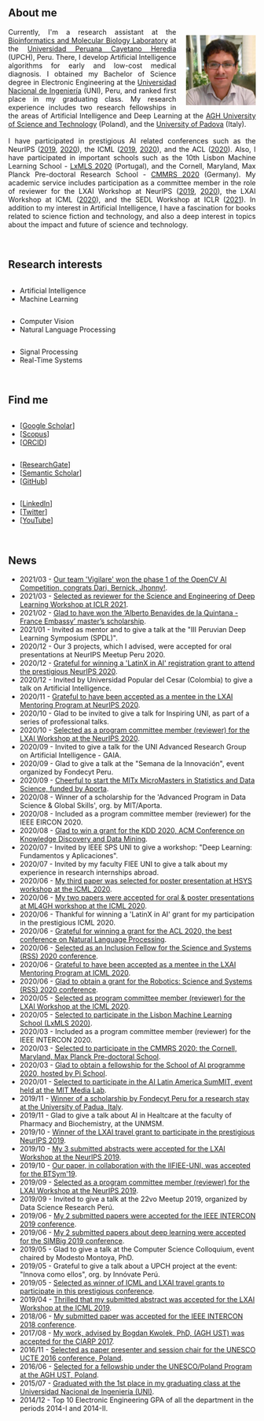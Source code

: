 <h2>About me</h2>
<p>
<img style="float: right; margin: 15px 0px 10px 20px;" src="/dennishnf-photo1.jpg" alt="90" width="142" height="142" /> 
<p align="justify" style="text-indent:0"> 
<!-- <img style="float: left; margin: 15px 20px 10px 0px;" src="/dennishnf-photo.jpg" alt="90" width="142" height="142" /> 
<p align="justify" style="text-indent:0"> -->
Currently, I'm a research assistant at the <a target="_blank" href="https://facien.cayetano.edu.pe/investigacion-lid/lista-de-laboratorios-de-investigacion-y-desarrollo/73-bioinformatica">Bioinformatics and Molecular Biology Laboratory</a> at the <a target="_blank" href="https://en.wikipedia.org/wiki/Cayetano_Heredia_University">Universidad Peruana Cayetano Heredia</a> (UPCH), Peru. There, I develop Artificial Intelligence algorithms for early and low-cost medical diagnosis. I obtained my Bachelor of Science degree in Electronic Engineering at the <a target="_blank" href="https://en.wikipedia.org/wiki/National_University_of_Engineering">Universidad Nacional de Ingeniería</a> (UNI), Peru, and ranked first place in my graduating class. My research experience includes two research fellowships in the areas of Artificial Intelligence and Deep Learning at the <a target="_blank" href="https://en.wikipedia.org/wiki/AGH_University_of_Science_and_Technology">AGH University of Science and Technology</a> (Poland), and the <a target="_blank" href="https://en.wikipedia.org/wiki/University_of_Padua">University of Padova</a> (Italy).
<br/>
<br/>
I have participated in prestigious AI related conferences such as the NeurIPS (<a target="_blank" href="https://nips.cc/Conferences/2019">2019</a>, <a target="_blank" href="https://neurips.cc/Conferences/2020"> 2020</a>), the ICML (<a target="_blank" href="https://icml.cc/Conferences/2019">2019</a>, <a target="_blank" href="https://icml.cc/Conferences/2020"> 2020</a>), and the ACL (<a target="_blank" href="https://acl2020.org/">2020</a>). Also, I have participated in important schools such as the 10th Lisbon Machine Learning School - <a target="_blank" href="http://lxmls.it.pt/2020/">LxMLS 2020</a> (Portugal), and the Cornell, Maryland, Max Planck Pre-doctoral Research School - <a target="_blank" href="https://cmmrs.mpi-sws.org/">CMMRS 2020</a> (Germany). My academic service includes participation as a committee member in the role of reviewer for the LXAI Workshop at NeurIPS (<a target="_blank" href="https://www.latinxinai.org/neurips-2019">2019</a>, <a target="_blank" href="https://www.latinxinai.org/neurips-2020">2020</a>), the LXAI Workshop at ICML (<a target="_blank" href="https://www.latinxinai.org/icml-2020">2020</a>), and the SEDL Workshop at ICLR (<a target="_blank" href="https://sites.google.com/view/sedl-workshop">2021</a>). In addition to my interest in Artificial Intelligence, I have a fascination for books related to science fiction and technology, and also a deep interest in topics about the impact and future of science and technology.
</p>
</p>
<br/>
<h2>Research interests</h2>
<div class="row">
    <div class="column left">
        <p>
        <ul>
        <li>Artificial Intelligence</li>
        <li>Machine Learning</li>
        </ul>
        </p>
    </div>
    <div class="column middle">
    	<p>
        <ul>
        <li>Computer Vision</li>
        <li>Natural Language Processing</li>
        </ul>
        </p>
    </div>
    <div class="column right">
    	<p>
        <ul>
        <li>Signal Processing</li>
        <li>Real-Time Systems</li>
        </ul>
        </p>
    </div>
</div>
<br/>
<h2>Find me</h2>
<div class="row">
    <div class="column left">
        <p>
        <ul>
        <li>[<a target="_blank" href="https://scholar.google.com/citations?user=QQTBnmMAAAAJ&hl=en">Google Scholar</a>]</li>
        <li>[<a target="_blank" href="https://www.scopus.com/authid/detail.uri?authorId=57200698818">Scopus</a>]</li>
        <li>[<a target="_blank" href="https://orcid.org/0000-0001-5574-6967">ORCID</a>]</li>
        </ul>
        </p>
    </div>
    <div class="column middle">
    	<p>
        <ul>
        <li>[<a target="_blank" href="https://www.researchgate.net/profile/Dennis_Nunez_Fernandez">ResearchGate</a>]</li>
        <li>[<a target="_blank" href="https://www.semanticscholar.org/author/Dennis-N%C3%BA%C3%B1ez-Fern%C3%A1ndez/35318979">Semantic Scholar</a>]</li>
        <li>[<a target="_blank" href="https://www.github.com/dennishnf">GitHub</a>]</li>
        </ul>
        </p>
    </div>
    <div class="column right">
    	<p>
        <ul>
        <li>[<a target="_blank" href="https://www.linkedin.com/in/dennishnf">LinkedIn</a>]</li>
        <li>[<a target="_blank" href="https://twitter.com/dennishnf">Twitter</a>]</li>
        <li>[<a target="_blank" href="https://www.youtube.com/channel/UC-js4NaIhqI7NtVWT2JGHrQ">YouTube</a>]</li>
        </ul>
        </p>
    </div>
</div>
<br/>
<h2>News</h2>
<p>
<ul>
<li>2021/03 - <a href="https://opencv.org/opencv-ai-competition-2021/" target="_blank">Our team 'Vigilare' won the phase 1 of the OpenCV AI Competition, congrats Dari, Bernick, Jhonny!</a>.</li>
<li>2021/03 - <a href="https://sites.google.com/view/sedl-workshop" target="_blank">Selected as reviewer for the Science and Engineering of Deep Learning Workshop at ICLR 2021</a>.</li>
<li>2021/02 - <a href="http://www.patronatouni.org.pe/es/resultados-de-beca/item/110-resultado-de-convocatoria-de-beca-alberto-benavides-de-la-quintana-embajada-de-francia-prouni-2021.html" target="_blank">Glad to have won the ‘Alberto Benavides de la Quintana - France Embassy’ master’s scholarship</a>.</li>
<li>2021/01 - Invited as mentor and to give a talk at the "III Peruvian Deep Learning Symposium (SPDL)".</li>
<li>2020/12 - Our 3 projects, which I advised, were accepted for oral presentations at NeurIPS Meetup Peru 2020.</li>
<li>2020/12 - <a href="https://nips.cc/Conferences/2020" target="_blank">Grateful for winning a 'LatinX in AI' registration grant to attend the prestigious NeurIPS 2020</a>.</li>
<li>2020/12 - Invited by Universidad Popular del Cesar (Colombia) to give a talk on Artificial Intelligence.</li>
<li>2020/11 - <a href="https://www.latinxinai.org/neurips-2020" target="_blank">Grateful to have been accepted as a mentee in the LXAI Mentoring Program at NeurIPS 2020</a>.</li>
<li>2020/10 - Glad to be invited to give a talk for Inspiring UNI, as part of a series of professional talks.</li>
<li>2020/10 - <a href="https://www.latinxinai.org/neurips-2020#nips-org" target="_blank">Selected as a program committee member (reviewer) for the LXAI Workshop at the NeurIPS 2020</a>.</li>
<li>2020/09 - Invited to give a talk for the UNI Advanced Research Group on Artificial Intelligence - GAIA.</li>
<li>2020/09 - Glad to give a talk at the "Semana de la Innovación", event organized by Fondecyt Peru.</li>
<li>2020/09 - <a href="https://micromasters.mit.edu/ds/" target="_blank">Cheerful to start the MITx MicroMasters in Statistics and Data Science, funded by Aporta</a>.
<li>2020/08 - Winner of a scholarship for the 'Advanced Program in Data Science & Global Skills', org. by MIT/Aporta.</li>
<li>2020/08 - Included as a program committee member (reviewer) for the IEEE EIRCON 2020.</li>
<li>2020/08 - <a href="https://www.kdd.org/kdd2020/" target="_blank">Glad to win a grant for the KDD 2020, ACM Conference on Knowledge Discovery and Data Mining</a>.
<li>2020/07 - Invited by IEEE SPS UNI to give a workshop: "Deep Learning: Fundamentos y Aplicaciones".</li>
<li>2020/07 - Invited by my faculty FIEE UNI to give a talk about my experience in research internships abroad.</li>
<li>2020/06 - <a href="https://sites.google.com/view/hsys2020/papers/accepted-papers" target="_blank">My third paper was selected for poster presentation at HSYS workshop at the ICML 2020</a>.</li>
<li>2020/06 - <a href="https://mlforglobalhealth.org/posters-and-spotlights/" target="_blank">My two papers were accepted for oral & poster presentations at ML4GH workshop at the ICML 2020</a>.</li>
<li>2020/06 - Thankful for winning a 'LatinX in AI' grant for my participation in the prestigious ICML 2020.</li>
<li>2020/06 - <a href="https://acl2020.org/" target="_blank">Grateful for winning a grant for the ACL 2020, the best conference on Natural Language Processing</a>.</li>
<li>2020/06 - <a href="https://sites.google.com/view/inclusion-2020/inclusion-fellowsbio#h.kvia409tw9k8" target="_blank">Selected as an Inclusion Fellow for the Science and Systems (RSS) 2020 conference</a>.</li>
<li>2020/06 - <a href="https://www.latinxinai.org/icml-2020" target="_blank">Grateful to have been accepted as a mentee in the LXAI Mentoring Program at ICML 2020</a>.</li>
<li>2020/06 - <a href="https://roboticsconference.org/2020/" target="_blank">Glad to obtain a grant for the Robotics: Science and Systems (RSS) 2020 conference</a>.</li>
<li>2020/05 - <a href="https://www.latinxinai.org/icml-2020#workshop-org" target="_blank">Selected as program committee member (reviewer) for the LXAI Workshop at the ICML 2020</a>.</li>
<li>2020/05 - <a href="http://lxmls.it.pt/2020/" target="_blank">Selected to participate in the Lisbon Machine Learning School (LxMLS 2020)</a>.</li>
<li>2020/03 - Included as a program committee member (reviewer) for the IEEE INTERCON 2020.</li>
<li>2020/03 - <a href="https://cmmrs.mpi-sws.org/" target="_blank">Selected to participate in the CMMRS 2020: the Cornell, Maryland, Max Planck Pre-doctoral School</a>.</li>
<li>2020/03 - <a href="https://picampus-school.com/programme/school-of-ai/" target="_blank">Glad to obtain a fellowship for the School of AI programme 2020, hosted by Pi School</a>.</li>
<li>2020/01 - <a href="http://ailatinsum.mit.edu/" target="_blank">Selected to participate in the AI Latin America SumMIT, event held at the MIT Media Lab</a>.</li>
<li>2019/11 - <a href="http://vimp.math.unipd.it/people.html" target="_blank">Winner of a scholarship by Fondecyt Peru for a research stay at the University of Padua, Italy</a>.</li>
<li>2019/11 - Glad to give a talk about AI in Healtcare at the faculty of Pharmacy and Biochemistry, at the UNMSM.</li>
<li>2019/10 - <a href="https://www.latinxinai.org/neurips-2019" target="_blank">Winner of the LXAI travel grant to participate in the prestigious NeurIPS 2019</a>.</li>
<li>2019/10 - <a href="https://www.latinxinai.org/neurips-2019-presenters" target="_blank">My 3 submitted abstracts were accepted for the LXAI Workshop at the NeurIPS 2019</a>.</li>
<li>2019/10 - <a href="https://www.springer.com/gp/book/9783030575656" target="_blank">Our paper, in collaboration with the IIFIEE-UNI, was accepted for the BTSym'19</a>.</li>
<li>2019/09 - <a href="https://www.latinxinai.org/neurips-2019#nips-org" target="_blank">Selected as a program committee member (reviewer) for the LXAI Workshop at the NeurIPS 2019</a>.</li>
<li>2019/09 - Invited to give a talk at the 22vo Meetup 2019, organized by Data Science Research Perú.</li>
<li>2019/06 - <a href="https://ieeexplore.ieee.org/xpl/conhome/8846111/proceeding" target="_blank">My 2 submitted papers were accepted for the IEEE INTERCON 2019 conference</a>.</li>
<li>2019/06 - <a href="https://simbig.org/SIMBig2019/en/program.html" target="_blank">My 2 submitted papers about deep learning were accepted for the SIMBig 2019 conference</a>.</li>
<li>2019/05 - Glad to give a talk at the Computer Science Colloquium, event chaired by Modesto Montoya, PhD.</li>
<li>2019/05 - Grateful to give a talk about a UPCH project at the event: "Innova como ellos", org. by Innóvate Perú.</li>
<li>2019/05 - <a href="https://icml.cc/Conferences/2019" target="_blank">Selected as winner of ICML and LXAI travel grants to participate in this prestigious conference</a>.</li>
<li>2019/04 - <a href="https://www.latinxinai.org/icml-2019-presenters" target="_blank">Thrilled that my submitted abstract was accepted for the LXAI Workshop at the ICML 2019</a>.</li>
<li>2018/06 - <a href="https://ieeexplore.ieee.org/xpl/conhome/8484861/proceeding" target="_blank">My submitted paper was accepted for the IEEE INTERCON 2018 conference</a>.</li>
<li>2017/08 - <a href="https://dblp.org/db/conf/ciarp/ciarp2017.html" target="_blank">My work, advised by Bogdan Kwolek, PhD, (AGH UST) was accepted for the CIARP 2017</a>.</li>
<li>2016/11 - <a href="http://www.unesco.agh.edu.pl/fileadmin/default/templates/css/j/unesco/system/program_UCTE_2016_v12_2016_12_06x.pdf" target="_blank">Selected as paper presenter and session chair for the UNESCO UCTE 2016 conference, Poland</a>.</li>
<li>2016/06 - <a href="http://www.unesco.agh.edu.pl/en/" target="_blank">Selected for a fellowship under the UNESCO/Poland Program at the AGH UST, Poland</a>.</li>
<li>2015/07 - <a href="https://www.uni.edu.pe/" target="_blank">Graduated with the 1st place in my graduating class at the Universidad Nacional de Ingeniería (UNI)</a>.</li>
<li>2014/12 - Top 10 Electronic Engineering GPA of all the department in the periods 2014-I and 2014-II.</li>
</ul>
</p>
